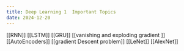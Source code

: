 ```yaml
---
title: Deep Learning 1  Important Topics
date: 2024-12-20
---
```



[[RNN]]
[[LSTM]]
[[GRU]]
[[vanishing and exploding gradient ]]
[[AutoEncoders]]
[[gradient Descent problem]]
[[LeNet]]
[[AlexNet]]
